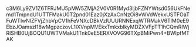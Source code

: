 c3M6Ly9ZV1Z6TFRJMU5pMW5ZMjA2V0V0R1Myd3ljbFZNYWtsd056UkFNemd1TmpndU1UTTFMakU0T2pnd01Eaz0jXzAxCnNzOi8vWVdWekxUSTFOaTFuWTIwNlZFVjZhbVpCV1hFeVNXcDBkVzlUUURNNExqWTRMakV6TlM0eE9EbzJOamszI18wMgpzczovL1lXVnpMVEkxTmkxblkyMDZXVFpTT1hCQmRIWjRlSHB0UjBOQU1UWTVMakU1Tnk0eE5ERXVOVG96TXpBMiPwn4+BWlpfMTAK